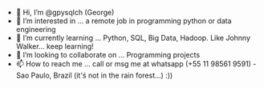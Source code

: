 - 👋 Hi, I’m @gpysqlch (George)
- 👀 I’m interested in ... a remote job in programming python or data engineering
- 🌱 I’m currently learning ... Python, SQL, Big Data, Hadoop. Like Johnny Walker... keep learning!
- 💞️ I’m looking to collaborate on ... Programming projects
- 📫 How to reach me ... call or msg me at whatsapp (+55 11 98561 9591) - Sao Paulo, Brazil (it'ś not in the rain forest...) :)) 

<!---
gpysqlch/gpysqlch is a ✨ special ✨ repository because its `README.md` (this file) appears on your GitHub profile.
You can click the Preview link to take a look at your changes.
--->
